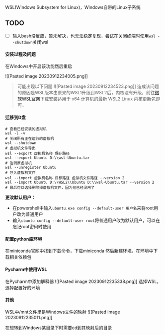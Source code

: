 WSL(Windows Subsystem for Linux)，Windows自带的Linux子系统

## TODO 
- [ ] 输入bash没反应，暂未解决，也无法稳定复现，尝试在关闭终端时使用`wsl --shutdown`关闭wsl

#### 安装过程及问题
在Windows中开启该功能然后重启

![[Pasted image 20230912234005.png]]

> 可能出现以下问题
> ![[Pasted image 20230912234523.png]]
> 造成该问题的原因是WSL版本由原来的WSL1升级到WSL2后，内核没有升级，前往[微软WSL官网](https://docs.microsoft.com/zh-cn/windows/wsl/wsl2-kernel)下载安装适用于 x64 计算机的最新 WSL2 Linux 内核更新包即可。

#### 迁移到D盘

```text
# 查看已经安装的虚拟机
wsl -l -v
# 关闭所有正在运行的虚拟机
wsl --shutdown
# 虚拟机文件导出
wsl --export 虚拟机名称 保存路径
wsl --export Ubuntu D:\\wsl-Ubuntu.tar
# 注销原虚拟机
wsl --unregister Ubuntu
# 导入虚拟机文件
wsl --import 虚拟机名称 目标路径 虚拟机文件路径 --version 2
wsl --import Ubuntu D:\\WSL2\\Ubuntu D:\\wsl-Ubuntu.tar --version 2
# 最后可以选择删除掉虚拟机文件，因为他已经没用了
```

**更改默认用户：**
- 在powershell中输入`ubuntu.exe config --default-user 用户名`来将root用户改为普通用户
- 输入`ubuntu config --default-user root`将普通用户改为默认用户，可以在忘记root密码时使用

#### 配置python库环境
在miniconda官网中找到下载命令，下载miniconda
然后新建环境，在环境中下载相关依赖包
#### Pycharm中使用WSL
在Pycharm中添加解释器
![[Pasted image 20230912235338.png]]
选择WSL，选择配置好的环境

#### 其他
WSL中/mnt文件里是Windows文件的映射
![[Pasted image 20230912235011.png]]

在想转到Windows某目录下时需要cd到其映射后的目录
